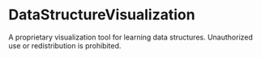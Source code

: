 # DataStructureVisualization
A proprietary visualization tool for learning data structures. Unauthorized use or redistribution is prohibited.
